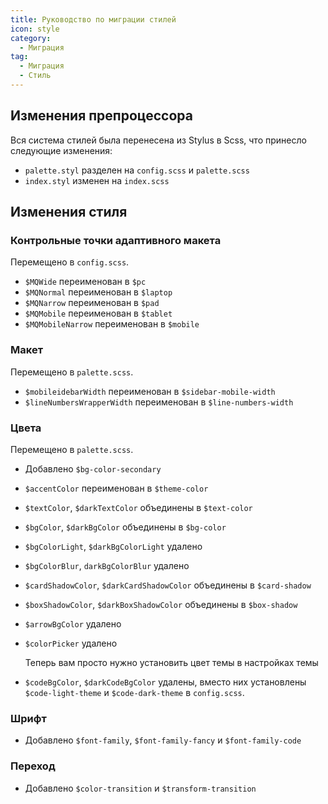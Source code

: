 ```yaml
---
title: Руководство по миграции стилей
icon: style
category:
  - Миграция
tag:
  - Миграция
  - Стиль
---
```


## Изменения препроцессора

Вся система стилей была перенесена из Stylus в Scss, что принесло следующие изменения:

- `palette.styl` разделен на `config.scss` и `palette.scss`
- `index.styl` изменен на `index.scss`

## Изменения стиля

### Контрольные точки адаптивного макета

Перемещено в `config.scss`.

- `$MQWide` переименован в `$pc`
- `$MQNormal` переименован в `$laptop`
- `$MQNarrow` переименован в `$pad`
- `$MQMobile` переименован в `$tablet`
- `$MQMobileNarrow` переименован в `$mobile`

### Макет

Перемещено в `palette.scss`.

- `$mobileidebarWidth` переименован в `$sidebar-mobile-width`
- `$lineNumbersWrapperWidth` переименован в `$line-numbers-width`

### Цвета

Перемещено в `palette.scss`.

- Добавлено `$bg-color-secondary`

- `$accentColor` переименован в `$theme-color`

- `$textColor`, `$darkTextColor` объединены в `$text-color`

- `$bgColor`, `$darkBgColor` объединены в `$bg-color`

- `$bgColorLight`, `$darkBgColorLight` удалено

- `$bgColorBlur`, `darkBgColorBlur` удалено

- `$cardShadowColor`, `$darkCardShadowColor` объединены в `$card-shadow`

- `$boxShadowColor`, `$darkBoxShadowColor` объединены в `$box-shadow`

- `$arrowBgColor` удалено

- `$colorPicker` удалено

  Теперь вам просто нужно установить цвет темы в настройках темы

- `$codeBgColor`, `$darkCodeBgColor` удалены, вместо них установлены `$code-light-theme` и `$code-dark-theme` в `config.scss`.

### Шрифт

- Добавлено `$font-family`, `$font-family-fancy` и `$font-family-code`

### Переход

- Добавлено `$color-transition` и `$transform-transition`
